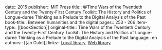 date:: 2015
publisher:: MIT Press
title:: @Time Wars of the Twentieth Century and the Twenty-First Century Toolkit: The History and Politics of Longue-duree Thinking as a Prelude to the Digital Analysis of the Past
book-title:: Between humanities and the digital
pages:: 253 - 266
item-type:: [[bookSection]]
original-title:: Time Wars of the Twentieth Century and the Twenty-First Century Toolkit: The History and Politics of Longue-duree Thinking as a Prelude to the Digital Analysis of the Past
language:: en
authors:: [[Jo Guldi]]
links:: [Local library](zotero://select/groups/2386895/items/PN7RNK8J), [Web library](https://www.zotero.org/groups/2386895/items/PN7RNK8J)
